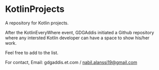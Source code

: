 # KotlinProjects
A repository for Kotlin projects.

After the KotlinEveryWhere event, GDGAddis initiated a Github repository where any intersted Kotlin developer can have a space to show his/her work.

Feel free to add to the list.

For contact, 
Email: gdgaddis.et.com / nabil.alanssi19@gmail.com
